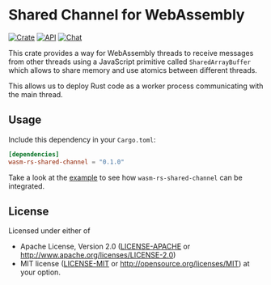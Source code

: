 # Shared Channel for WebAssembly
[![Crate](https://img.shields.io/crates/v/wasm-rs-shared-channel.svg)](https://crates.io/crates/wasm-rs-shared-channel)
[![API](https://docs.rs/wasm-rs-shared-channel/badge.svg)](https://docs.rs/wasm-rs-shared-channel)
[![Chat](https://img.shields.io/discord/807386653852565545.svg?logo=discord)](https://discord.gg/qbcbjHWjaD)

This crate provides a way for WebAssembly threads to receive messages from other threads using
a JavaScript primitive called `SharedArrayBuffer` which allows to share memory and use atomics
between different threads.

This allows us to deploy Rust code as a worker process communicating with the main thread.

## Usage

Include this dependency in your `Cargo.toml`:

```toml
[dependencies]
wasm-rs-shared-channel = "0.1.0"
```

Take a look at the
[example](https://github.com/wasm-rs/shared-channel/tree/master/example) to see
how `wasm-rs-shared-channel` can be integrated.

## License

Licensed under either of

 * Apache License, Version 2.0 ([LICENSE-APACHE](LICENSE-APACHE) or http://www.apache.org/licenses/LICENSE-2.0)
 * MIT license ([LICENSE-MIT](LICENSE-MIT) or http://opensource.org/licenses/MIT) at your option.

